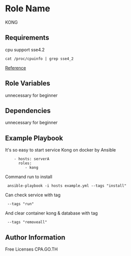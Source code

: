 Role Name
=========

KONG 

Requirements
------------

cpu support sse4.2

```
cat /proc/cpuinfo | grep sse4_2
```
[Reference](https://medium.com/@nprch_12/docker-exited-132-e38f9dd2cd0d)

Role Variables
--------------

unnecessary for beginner

Dependencies
------------

unnecessary for beginner

Example Playbook
----------------

It's so easy to start service Kong on docker by Ansible

```
    - hosts: serverA
      roles:
         - kong

```

Command run to install

```
 ansible-playbook -i hosts example.yml --tags "install"
```
 
Can check service with tag

``` 
 --tags "run"
```

And clear container kong & database with tag

```
 --tags "removeall"
```

Author Information
------------------

Free Licenses CPA.GO.TH

